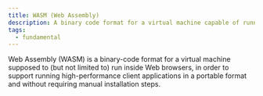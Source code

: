 ```yaml
---
title: WASM (Web Assembly)
description: A binary code format for a virtual machine capable of running inside browsers 
tags:
  - fundamental
---
```


Web Assembly (WASM) is a binary-code format for a virtual machine supposed to (but not limited to) run inside Web browsers, in order to support running high-performance client applications in a portable format and without requiring manual installation steps.

